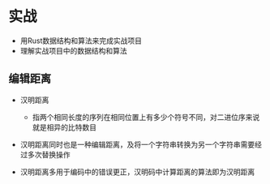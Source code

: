 # 实战

- 用Rust数据结构和算法来完成实战项目
- 理解实战项目中的数据结构和算法

## 编辑距离

- 汉明距离
  - 指两个相同长度的序列在相同位置上有多少个符号不同，对二进位序来说就是相异的比特数目

- 汉明距离同时也是一种编辑距离，及将一个字符串转换为另一个字符串需要经过多次替换操作

- 汉明距离多用于编码中的错误更正，汉明码中计算距离的算法即为汉明距离
